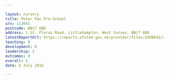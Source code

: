 ```yaml
---

layout: nursery
title: Peter Pan Pre-School
urn: 113641
postcode: BN17 6BD
address: 1 St. Floras Road, Littlehampton, West Sussex, BN17 6BD
latestReportUrl: https://reports.ofsted.gov.uk/provider/files/2498642/urn/113641.pdf
teaching: 0
development: 0
leadership: 2
outcomes: 0
overall: 2
date: 6 July 2015

---
```

